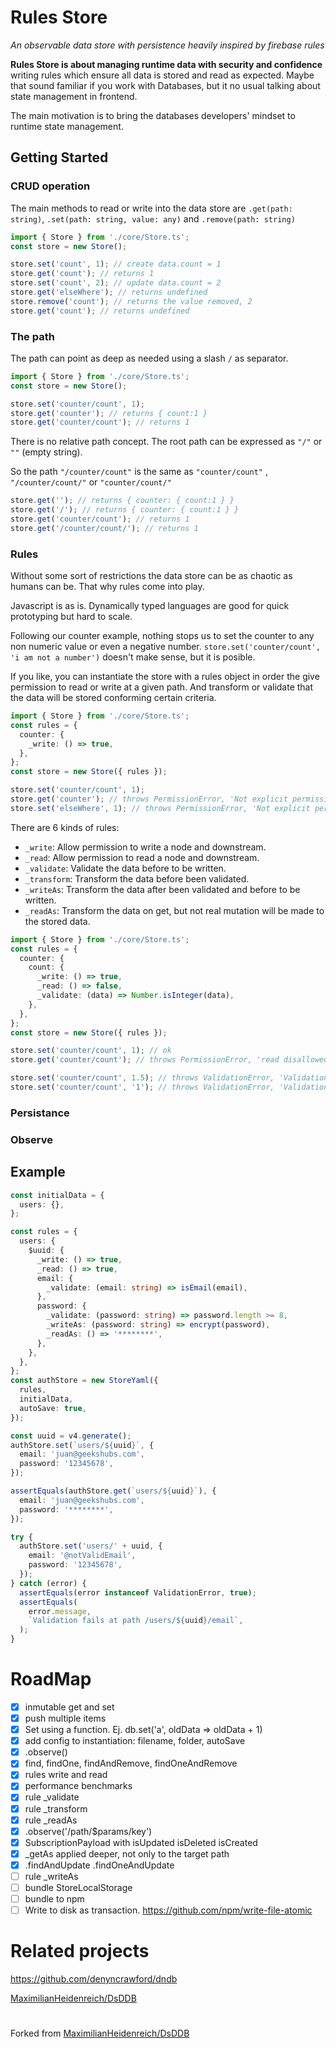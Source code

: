 # Rules Store

_An observable data store with persistence heavily inspired by firebase rules_

**Rules Store is about managing runtime data with security and confidence** writing rules which ensure all data is stored and read as expected. Maybe that sound familiar if you work with Databases, but it no usual talking about state management in frontend.

The main motivation is to bring the databases developers' mindset to runtime state management.

## Getting Started

### CRUD operation

The main methods to read or write into the data store are `.get(path: string)`, `.set(path: string, value: any)` and `.remove(path: string)`

```ts
import { Store } from './core/Store.ts';
const store = new Store();

store.set('count', 1); // create data.count = 1
store.get('count'); // returns 1
store.set('count', 2); // update data.count = 2
store.get('elseWhere'); // returns undefined
store.remove('count'); // returns the value removed, 2
store.get('count'); // returns undefined
```

### The path

The path can point as deep as needed using a slash `/` as separator.

```ts
import { Store } from './core/Store.ts';
const store = new Store();

store.set('counter/count', 1);
store.get('counter'); // returns { count:1 }
store.get('counter/count'); // returns 1
```

There is no relative path concept. The root path can be expressed as `"/"` or `""` (empty string).

So the path `"/counter/count"` is the same as `"counter/count"` , `"/counter/count/"` or `"counter/count/"`

```ts
store.get(''); // returns { counter: { count:1 } }
store.get('/'); // returns { counter: { count:1 } }
store.get('counter/count'); // returns 1
store.get('/counter/count/'); // returns 1
```

### Rules

Without some sort of restrictions the data store can be as chaotic as humans can be. That why rules come into play.

Javascript is as is. Dynamically typed languages are good for quick prototyping but hard to scale.

Following our counter example, nothing stops us to set the counter to any non numeric value or even a negative number. `store.set('counter/count', 'i am not a number')` doesn't make sense, but it is posible.

If you like, you can instantiate the store with a rules object in order the give permission to read or write at a given path. And transform or validate that the data will be stored conforming certain criteria.

```ts
import { Store } from './core/Store.ts';
const rules = {
  counter: {
    _write: () => true,
  },
};
const store = new Store({ rules });

store.set('counter/count', 1);
store.get('counter'); // throws PermissionError, 'Not explicit permission to read'
store.set('elseWhere', 1); // throws PermissionError, 'Not explicit permission to write'
```

There are 6 kinds of rules:

- `_write`: Allow permission to write a node and downstream.
- `_read`: Allow permission to read a node and downstream.
- `_validate`: Validate the data before to be written.
- `_transform`: Transform the data before been validated.
- `_writeAs`: Transform the data after been validated and before to be written.
- `_readAs`: Transform the data on get, but not real mutation will be made to the stored data.

```ts
import { Store } from './core/Store.ts';
const rules = {
  counter: {
    count: {
      _write: () => true,
      _read: () => false,
      _validate: (data) => Number.isInteger(data),
    },
  },
};
const store = new Store({ rules });

store.set('counter/count', 1); // ok
store.get('counter/count'); // throws PermissionError, 'read disallowed at path /counter/count'

store.set('counter/count', 1.5); // throws ValidationError, 'Validation fails at path /counter/count
store.set('counter/count', '1'); // throws ValidationError, 'Validation fails at path /counter/count
```

### Persistance

### Observe

## Example

```ts
const initialData = {
  users: {},
};

const rules = {
  users: {
    $uuid: {
      _write: () => true,
      _read: () => true,
      email: {
        _validate: (email: string) => isEmail(email),
      },
      password: {
        _validate: (password: string) => password.length >= 8,
        _writeAs: (password: string) => encrypt(password),
        _readAs: () => '********',
      },
    },
  },
};
const authStore = new StoreYaml({
  rules,
  initialData,
  autoSave: true,
});

const uuid = v4.generate();
authStore.set(`users/${uuid}`, {
  email: 'juan@geekshubs.com',
  password: '12345678',
});

assertEquals(authStore.get(`users/${uuid}`), {
  email: 'juan@geekshubs.com',
  password: '********',
});

try {
  authStore.set('users/' + uuid, {
    email: '@notValidEmail',
    password: '12345678',
  });
} catch (error) {
  assertEquals(error instanceof ValidationError, true);
  assertEquals(
    error.message,
    `Validation fails at path /users/${uuid}/email`,
  );
}
```

# RoadMap

- [x] inmutable get and set
- [x] push multiple items
- [x] Set using a function. Ej. db.set('a', oldData => oldData + 1)
- [x] add config to instantiation: filename, folder, autoSave
- [x] .observe()
- [x] find, findOne, findAndRemove, findOneAndRemove
- [x] rules write and read
- [x] performance benchmarks
- [x] rule \_validate
- [x] rule \_transform
- [x] rule \_readAs
- [x] .observe('/path/$params/key')
- [x] SubscriptionPayload with isUpdated isDeleted isCreated
- [x] \_getAs applied deeper, not only to the target path
- [x] .findAndUpdate .findOneAndUpdate
- [ ] rule \_writeAs
- [ ] bundle StoreLocalStorage
- [ ] bundle to npm
- [ ] Write to disk as transaction. https://github.com/npm/write-file-atomic

# Related projects

https://github.com/denyncrawford/dndb

[MaximilianHeidenreich/DsDDB](https://github.com/MaximilianHeidenreich/DsDDB)

#

Forked from [MaximilianHeidenreich/DsDDB](https://github.com/MaximilianHeidenreich/DsDDB)

```

```
